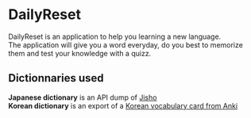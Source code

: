 # DailyReset
DailyReset is an application to help you learning a new language.<br/>
The application will give you a word everyday, do you best to memorize them and test your knowledge with a quizz.

## Dictionnaries used
**Japanese dictionary** is an API dump of [Jisho](https://jisho.org)<br/>
**Korean dictionary** is an export of a [Korean vocabulary card from Anki](https://ankiweb.net/shared/info/4066961604)
